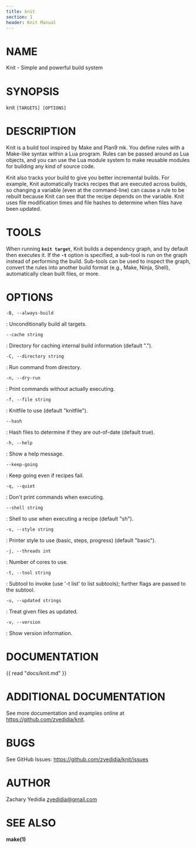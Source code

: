 ```yaml
---
title: knit
section: 1
header: Knit Manual
---
```


# NAME
  Knit - Simple and powerful build system

# SYNOPSIS
  knit `[TARGETS] [OPTIONS]`

# DESCRIPTION
  Knit is a build tool inspired by Make and Plan9 mk. You define rules with a
  Make-like syntax within a Lua program. Rules can be passed around as Lua
  objects, and you can use the Lua module system to make reusable modules for
  building any kind of source code.

  Knit also tracks your build to give you better incremental builds. For
  example, Knit automatically tracks recipes that are executed across builds,
  so changing a variable (even at the command-line) can cause a rule to be
  rebuilt because Knit can see that the recipe depends on the variable. Knit
  uses file modification times and file hashes to determine when files have
  been updated.

# TOOLS
  When running **`knit target`**, Knit builds a dependency graph, and by
  default then executes it. If the **`-t`** option is specified, a sub-tool is
  run on the graph instead of performing the build. Sub-tools can be used to
  inspect the graph, convert the rules into another build format (e.g., Make,
  Ninja, Shell), automatically clean built files, or more.

# OPTIONS
  `-B, --always-build`

:    Unconditionally build all targets.

  `--cache string`

:    Directory for caching internal build information (default ".").

  `-C, --directory string`

:    Run command from directory.

  `-n, --dry-run`

:    Print commands without actually executing.

  `-f, --file string`

:    Knitfile to use (default "knitfile").

  `--hash`

:    Hash files to determine if they are out-of-date (default true).

  `-h, --help`

:    Show a help message.

  `--keep-going`

:    Keep going even if recipes fail.

  `-q, --quiet`

:    Don't print commands when executing.

  `--shell string`

:    Shell to use when executing a recipe (default "sh").

  `-s, --style string`

:    Printer style to use (basic, steps, progress) (default "basic").

  `-j, --threads int`

:    Number of cores to use.

  `-t, --tool string`

:    Subtool to invoke (use '-t list' to list subtools); further flags are passed to the subtool.

  `-u, --updated strings`

:    Treat given files as updated.

  `-v, --version`

:    Show version information.

# DOCUMENTATION

{{ read "docs/knit.md" }}

# ADDITIONAL DOCUMENTATION

See more documentation and examples online at <https://github.com/zyedidia/knit>.

# BUGS

See GitHub Issues: <https://github.com/zyedidia/knit/issues>

# AUTHOR

Zachary Yedidia <zyedidia@gmail.com>

# SEE ALSO

**make(1)**
